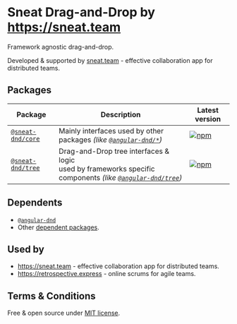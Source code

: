 # Sneat Drag-and-Drop by https://sneat.team

Framework agnostic drag-and-drop.

Developed & supported by [sneat.team](https://sneat.team) - effective collaboration app for distributed teams.

## Packages
| Package | Description | Latest version |
| --- | --- | --- |
| [`@sneat-dnd/core`](https://github.com/sneat-co/sneat-dnd/tree/master/libs/core) | Mainly interfaces used by other packages _(like [`@angular-dnd/*`](https://github.com/angular-dnd/angular-dnd))_ | [![npm](https://img.shields.io/npm/v/@sneat-dnd/core.svg)](https://www.npmjs.com/package/@sneat-dnd/core)
| [`@sneat-dnd/tree`](https://github.com/sneat-co/sneat-dnd/tree/master/libs/tree) | Drag-and-Drop tree interfaces & logic<br>used by frameworks specific components _(like [`@angular-dnd/tree`](https://github.com/angular-dnd/angular-dnd/tree/master/packages/tree))_ | [![npm](https://img.shields.io/npm/v/@sneat-dnd/tree.svg)](https://www.npmjs.com/package/@sneat-dnd/tree)

## Dependents

- [`@angular-dnd`](https://github.com/angular-dnd/angular-dnd)
- Other [dependent packages](https://www.npmjs.com/package/@sneat-dnd/core?activeTab=dependents).

## Used by

- https://sneat.team - effective collaboration app for distributed teams.
- https://retrospective.express - online scrums for agile teams.

## Terms & Conditions
Free & open source under [MIT license](https://github.com/sneat-team/sneat-dnd/blob/master/LICENSE).

